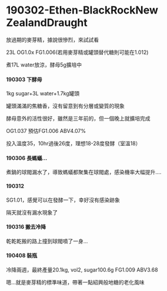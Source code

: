 # 190302-Ethen-BlackRockNew ZealandDraught

放過期的麥芽精，據說很慘烈，來試試看

23L OG1.0x FG1.006(若用麥芽精或罐頭替代糖則可能在1.012) 

煮17L water放涼，酵母5g擴培中

#### 190303 下酵母

1kg sugar+3L water+1.7kg罐頭

罐頭滿滿的焦糖香，沒有留意到有分層或變質的現象

酵母意外的活性很好，雖然是三年前的，但一個晚上就擴培完成

OG1.037 預估FG1.006 ABV4.07%

投入溫度35，10hr過後26度，理想18-28度發酵（室溫18）

#### 190306 長螞蟻...

煮鍋的球閥漏水了，導致螞蟻都聚集在球閥處，感染機率大幅提升....

#### 190312 

SG1.01，感覺可以在發酵一下，幸好沒有感染跡象

隔天就沒有漏水現象了

#### 190316 搬去冷降

乾乾乾搬的路上撞到球閥噴了一身...

#### 190408 裝瓶

冷降兩週，最終產量20.1kg, vol2, sugar100.6g FG1.009 ABV3.68

嗯...就是麥芽精的標準味道，帶著一點紹興般地糖的老化風味
